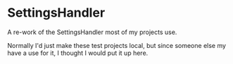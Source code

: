 # SettingsHandler
A re-work of the SettingsHandler most of my projects use.

Normally I'd just make these test projects local, but since someone else my have a use for it, I thought I would put it up here. 
